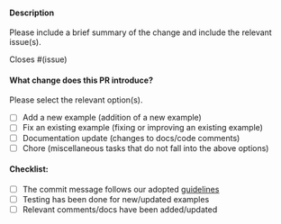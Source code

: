 #### Description

Please include a brief summary of the change and include the relevant issue(s).

Closes #(issue)

#### What change does this PR introduce?

Please select the relevant option(s).

- [ ] Add a new example (addition of a new example)
- [ ] Fix an existing example (fixing or improving an existing example)
- [ ] Documentation update (changes to docs/code comments)
- [ ] Chore (miscellaneous tasks that do not fall into the above options)

#### Checklist:

- [ ] The commit message follows our adopted [guidelines](https://www.conventionalcommits.org/en/v1.0.0/)
- [ ] Testing has been done for new/updated examples
- [ ] Relevant comments/docs have been added/updated